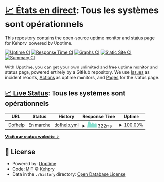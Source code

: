 # [📈 États en direct](https://Kehpry.github.io/Dofhelp-upptime): <!--live status--> **Tous les systèmes sont opérationnels**

This repository contains the open-source uptime monitor and status page for [Kehpry](https://Kehpry.github.io/Dofhelp-upptime), powered by [Upptime](https://github.com/upptime/upptime).

[![Uptime CI](https://github.com/Kehpry/Dofhelp-upptime/workflows/Uptime%20CI/badge.svg)](https://github.com/Kehpry/Dofhelp-upptime/actions?query=workflow%3A%22Uptime+CI%22)
[![Response Time CI](https://github.com/Kehpry/Dofhelp-upptime/workflows/Response%20Time%20CI/badge.svg)](https://github.com/Kehpry/Dofhelp-upptime/actions?query=workflow%3A%22Response+Time+CI%22)
[![Graphs CI](https://github.com/Kehpry/Dofhelp-upptime/workflows/Graphs%20CI/badge.svg)](https://github.com/Kehpry/Dofhelp-upptime/actions?query=workflow%3A%22Graphs+CI%22)
[![Static Site CI](https://github.com/Kehpry/Dofhelp-upptime/workflows/Static%20Site%20CI/badge.svg)](https://github.com/Kehpry/Dofhelp-upptime/actions?query=workflow%3A%22Static+Site+CI%22)
[![Summary CI](https://github.com/Kehpry/Dofhelp-upptime/workflows/Summary%20CI/badge.svg)](https://github.com/Kehpry/Dofhelp-upptime/actions?query=workflow%3A%22Summary+CI%22)

With [Upptime](https://upptime.js.org), you can get your own unlimited and free uptime monitor and status page, powered entirely by a GitHub repository. We use [Issues](https://github.com/Kehpry/Dofhelp-upptime/issues) as incident reports, [Actions](https://github.com/Kehpry/Dofhelp-upptime/actions) as uptime monitors, and [Pages](https://Kehpry.github.io/Dofhelp-upptime) for the status page.

## [📈 Live Status](https://demo.upptime.js.org): <!--live status--> **Tous les systèmes sont opérationnels**

<!--start: status pages-->
<!-- This summary is generated by Upptime (https://github.com/upptime/upptime) -->
<!-- Do not edit this manually, your changes will be overwritten -->
<!-- prettier-ignore -->
| URL | Status | History | Response Time | Uptime |
| --- | ------ | ------- | ------------- | ------ |
| <img alt="" src="https://www.dofhelp.fr/styles/default/xenforo/favicon.ico" height="13"> [Dofhelp](https://www.dofhelp.fr) | En marche | [dofhelp.yml](https://github.com/Kehpry/Dofhelp-upptime/commits/HEAD/history/dofhelp.yml) | <details><summary><img alt="Response time graph" src="./graphs/dofhelp/response-time-week.png" height="20"> 322ms</summary><br><a href="https://Kehpry.github.io/Dofhelp-upptime/history/dofhelp"><img alt="Response time 299" src="https://img.shields.io/endpoint?url=https%3A%2F%2Fraw.githubusercontent.com%2FKehpry%2FDofhelp-upptime%2FHEAD%2Fapi%2Fdofhelp%2Fresponse-time.json"></a><br><a href="https://Kehpry.github.io/Dofhelp-upptime/history/dofhelp"><img alt="24-hour response time 270" src="https://img.shields.io/endpoint?url=https%3A%2F%2Fraw.githubusercontent.com%2FKehpry%2FDofhelp-upptime%2FHEAD%2Fapi%2Fdofhelp%2Fresponse-time-day.json"></a><br><a href="https://Kehpry.github.io/Dofhelp-upptime/history/dofhelp"><img alt="7-day response time 322" src="https://img.shields.io/endpoint?url=https%3A%2F%2Fraw.githubusercontent.com%2FKehpry%2FDofhelp-upptime%2FHEAD%2Fapi%2Fdofhelp%2Fresponse-time-week.json"></a><br><a href="https://Kehpry.github.io/Dofhelp-upptime/history/dofhelp"><img alt="30-day response time 299" src="https://img.shields.io/endpoint?url=https%3A%2F%2Fraw.githubusercontent.com%2FKehpry%2FDofhelp-upptime%2FHEAD%2Fapi%2Fdofhelp%2Fresponse-time-month.json"></a><br><a href="https://Kehpry.github.io/Dofhelp-upptime/history/dofhelp"><img alt="1-year response time 299" src="https://img.shields.io/endpoint?url=https%3A%2F%2Fraw.githubusercontent.com%2FKehpry%2FDofhelp-upptime%2FHEAD%2Fapi%2Fdofhelp%2Fresponse-time-year.json"></a></details> | <details><summary><a href="https://Kehpry.github.io/Dofhelp-upptime/history/dofhelp">100.00%</a></summary><a href="https://Kehpry.github.io/Dofhelp-upptime/history/dofhelp"><img alt="All-time uptime 100.00%" src="https://img.shields.io/endpoint?url=https%3A%2F%2Fraw.githubusercontent.com%2FKehpry%2FDofhelp-upptime%2FHEAD%2Fapi%2Fdofhelp%2Fuptime.json"></a><br><a href="https://Kehpry.github.io/Dofhelp-upptime/history/dofhelp"><img alt="24-hour uptime 100.00%" src="https://img.shields.io/endpoint?url=https%3A%2F%2Fraw.githubusercontent.com%2FKehpry%2FDofhelp-upptime%2FHEAD%2Fapi%2Fdofhelp%2Fuptime-day.json"></a><br><a href="https://Kehpry.github.io/Dofhelp-upptime/history/dofhelp"><img alt="7-day uptime 100.00%" src="https://img.shields.io/endpoint?url=https%3A%2F%2Fraw.githubusercontent.com%2FKehpry%2FDofhelp-upptime%2FHEAD%2Fapi%2Fdofhelp%2Fuptime-week.json"></a><br><a href="https://Kehpry.github.io/Dofhelp-upptime/history/dofhelp"><img alt="30-day uptime 100.00%" src="https://img.shields.io/endpoint?url=https%3A%2F%2Fraw.githubusercontent.com%2FKehpry%2FDofhelp-upptime%2FHEAD%2Fapi%2Fdofhelp%2Fuptime-month.json"></a><br><a href="https://Kehpry.github.io/Dofhelp-upptime/history/dofhelp"><img alt="1-year uptime 100.00%" src="https://img.shields.io/endpoint?url=https%3A%2F%2Fraw.githubusercontent.com%2FKehpry%2FDofhelp-upptime%2FHEAD%2Fapi%2Fdofhelp%2Fuptime-year.json"></a></details>

<!--end: status pages-->

[**Visit our status website →**](https://Kehpry.github.io/Dofhelp-upptime)

## 📄 License

- Powered by: [Upptime](https://github.com/upptime/upptime)
- Code: [MIT](./LICENSE) © [Kehpry](https://Kehpry.github.io/Dofhelp-upptime)
- Data in the `./history` directory: [Open Database License](https://opendatacommons.org/licenses/odbl/1-0/)
